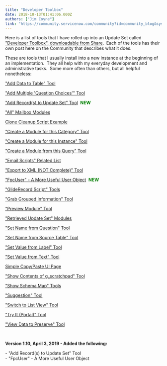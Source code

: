 ```yaml
---
title: "Developer Toolbox"
date: 2018-10-13T01:41:06.000Z
authors: ["Jim Coyne"]
link: "https://community.servicenow.com/community?id=community_blog&sys_id=b3c843aadb892b40fece0b55ca961906"
---
```

<p>Here is a list of tools that I have rolled up into an Update Set called <a href="https://developer.servicenow.com/app.do#!/share/contents/7375176_developer_toolbox3?t&#61;PRODUCT_DETAILS" rel="nofollow">&#34;Developer Toolbox&#34;, downloadable from Share</a>.  Each of the tools has their own post here on the Community that describes what it does.</p>
<p>These are tools that I usually install into a new instance at the beginning of an implementation.  They all help with my everyday development and administrative tasks.  Some more often than others, but all helpful nonetheless:</p>
<p><a href="community?id&#61;community_blog&amp;sys_id&#61;c0695a0edb4da3405129a851ca961996" rel="nofollow">&#34;Add Data to Table&#34; Tool</a></p>
<p><a href="community?id&#61;community_blog&amp;sys_id&#61;47d0eabbdb84ab8454250b55ca96198e" rel="nofollow">&#34;Add Multiple &#39;Question Choices&#39;&#34; Tool</a></p>
<p><a href="https://community.servicenow.com/community?id&#61;community_blog&amp;sys_id&#61;f7461bb6db08ff005129a851ca9619f4" rel="nofollow">&#34;Add Record(s) to Update Set&#34; Tool</a>  <span style="color: #008000;"><strong>NEW</strong></span></p>
<p><a href="community?id&#61;community_blog&amp;sys_id&#61;5fdde927dbc1e700200f0b55ca961995" rel="nofollow">&#34;All&#34; Mailbox Modules</a></p>
<p><a href="community?id&#61;community_blog&amp;sys_id&#61;23ec41f6db81ab40fece0b55ca961998" rel="nofollow">Clone Cleanup Script Example</a></p>
<p><a href="community?id&#61;community_blog&amp;sys_id&#61;8cd82a27db49ab00a8562926ca96196c" rel="nofollow">&#34;Create a Module for this Category&#34; Tool</a></p>
<p><a href="community?id&#61;community_blog&amp;sys_id&#61;d189ac87db092300fece0b55ca961991" rel="nofollow">&#34;Create a Module for this Instance&#34; Tool</a></p>
<p><a href="community?id&#61;community_blog&amp;sys_id&#61;fc2e266ddbd0dbc01dcaf3231f96196f" rel="nofollow">&#34;Create a Module from this Query&#34; Tool</a></p>
<p><a href="community?id&#61;community_blog&amp;sys_id&#61;be8c3d7adb4b5fc4a39a0b55ca9619f3" rel="nofollow">&#34;Email Scripts&#34; Related List</a></p>
<p><a href="community?id&#61;community_blog&amp;sys_id&#61;a46cf66bdbc1eb00a8562926ca961939" rel="nofollow">&#34;Export to XML (NOT Complete)&#34; Tool</a></p>
<p><a href="https://community.servicenow.com/community?id&#61;community_blog&amp;sys_id&#61;343a6f2adb84f70023f4a345ca96195d" rel="nofollow">&#34;FpcUser&#34; - A More Useful User Object</a>  <span style="color: #008000;"><strong>NEW</strong></span></p>
<p><a href="community?id&#61;community_blog&amp;sys_id&#61;561235c3dbc12300fece0b55ca9619df" rel="nofollow">&#34;GlideRecord Script&#34; Tools</a></p>
<p><a href="community?id&#61;community_blog&amp;sys_id&#61;020a592bdb49a700200f0b55ca961991" rel="nofollow">&#34;Grab Grouped Information&#34; Tool</a></p>
<p><a href="community?id&#61;community_blog&amp;sys_id&#61;520baba3db89ab00b2102926ca96196a" rel="nofollow">&#34;Preview Module&#34; Tool</a></p>
<p><a href="community?id&#61;community_blog&amp;sys_id&#61;3002fda7db45e700200f0b55ca96197d" rel="nofollow">&#34;Retrieved Update Set&#34; Modules</a></p>
<p><a href="community?id&#61;community_blog&amp;sys_id&#61;ab7990cfdb852300fece0b55ca96194b" rel="nofollow">&#34;Set Name from Question&#34; Tool</a></p>
<p><a href="community?id&#61;community_blog&amp;sys_id&#61;1ef93b12db74670054250b55ca9619bc" rel="nofollow">&#34;Set Name from Source Table&#34; Tool</a></p>
<p><a href="community?id&#61;community_blog&amp;sys_id&#61;bb590faedb892b40fece0b55ca9619cb" rel="nofollow">&#34;Set Value from Label&#34; Tool</a></p>
<p><a href="community?id&#61;community_blog&amp;sys_id&#61;7c06b4d7dbcd2300fece0b55ca96191e" rel="nofollow">&#34;Set Value from Text&#34; Tool</a></p>
<p><a href="community?id&#61;community_blog&amp;sys_id&#61;00bc1c33db85eb00b2102926ca9619f3" rel="nofollow">Simple Copy/Paste UI Page</a></p>
<p><a href="community?id&#61;community_blog&amp;sys_id&#61;090d6aa5dbd0dbc01dcaf3231f9619a3" rel="nofollow">&#34;Show Contents of g_scratchpad&#34; Tool</a></p>
<p><a href="community?id&#61;community_blog&amp;sys_id&#61;eb04199fdbc16300fece0b55ca96195e" rel="nofollow">&#34;Show Schema Map&#34; Tools</a></p>
<p><a href="community?id&#61;community_blog&amp;sys_id&#61;ad3d367edb806f04feb1a851ca961953" rel="nofollow">&#34;Suggestion&#34; Tool</a></p>
<p><a href="community?id&#61;community_blog&amp;sys_id&#61;dcdc2665dbd0dbc01dcaf3231f961969" rel="nofollow">&#34;Switch to List View&#34; Tool</a></p>
<p><a href="community?id&#61;community_blog&amp;sys_id&#61;c66e22eddbd0dbc01dcaf3231f96190f" rel="nofollow">&#34;Try It (Portal)&#34; Tool</a></p>
<p><a href="community?id&#61;community_blog&amp;sys_id&#61;c2a96241db99a340a39a0b55ca96194e" rel="nofollow">&#34;View Data to Preserve&#34; Tool</a></p>
<p> </p>
<p><strong>Version 1.10, April 3, 2019 - Added the following:</strong></p>
<p>- &#34;Add Record(s) to Update Set&#34; Tool<br />- &#34;FpcUser&#34; - A More Useful User Object</p>